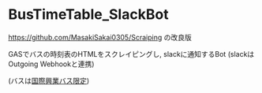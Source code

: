 # BusTimeTable_SlackBot

https://github.com/MasakiSakai0305/Scraiping の改良版

GASでバスの時刻表のHTMLをスクレイピングし, slackに通知するBot
(slackはOutgoing Webhookと連携)

(バスは[国際興業バス限定](https://5931bus.com/))
